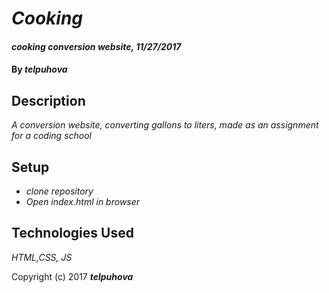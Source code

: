 # _Cooking_

#### _cooking conversion website, 11/27/2017_

#### By _**telpuhova**_

## Description

_A conversion website, converting gallons to liters, made as an assignment for a coding school_

## Setup

* _clone repository_
* _Open index.html in browser_

## Technologies Used

_HTML,CSS, JS_

Copyright (c) 2017 **_telpuhova_**

